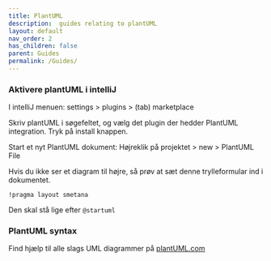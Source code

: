 ```yaml
---
title: PlantUML
description:  guides relating to plantUML
layout: default
nav_order: 2
has_children: false
parent: Guides
permalink: /Guides/
---
```


### Aktivere plantUML i intelliJ

I intelliJ menuen:
settings > plugins > (tab) marketplace

Skriv plantUML i søgefeltet, og vælg det plugin der hedder PlantUML integration. Tryk på install knappen.

Start et nyt PlantUML dokument:
Højreklik på projektet > new > PlantUML File

Hvis du ikke ser et diagram til højre, så prøv at sæt denne trylleformular ind i dokumentet.
```
!pragma layout smetana
```
Den skal stå lige efter
```@startuml```

### PlantUML syntax
Find hjælp til alle slags UML diagrammer på [plantUML.com](https://plantuml.com/)
